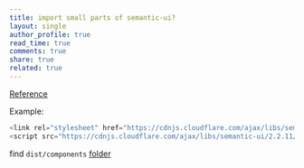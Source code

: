 ```yaml
---
title: import small parts of semantic-ui?
layout: single
author_profile: true
read_time: true
comments: true
share: true
related: true
---
```


[Reference](https://stackoverflow.com/questions/45297987/way-to-import-small-parts-of-semantic-ui)

Example:

```js
<link rel="stylesheet" href="https://cdnjs.cloudflare.com/ajax/libs/semantic-ui/2.2.11/components/sticky.css">
<script src="https://cdnjs.cloudflare.com/ajax/libs/semantic-ui/2.2.11/components/sticky.js" ></script>
```


find `dist/components`  [folder](https://github.com/Semantic-Org/Semantic-UI/tree/master/dist/components)